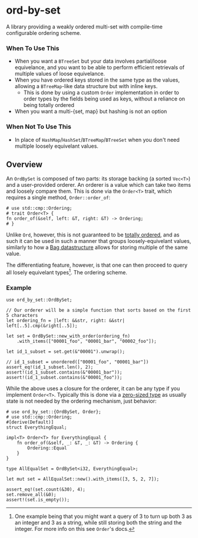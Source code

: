 # ord-by-set

A library providing a weakly ordered multi-set with compile-time configurable
ordering scheme.

### When To Use This

* When you want a `BTreeSet` but your data involves
partial/loose equivelance, and you want to be able to perform efficient retrievals of
multiple values of loose equivelance.
* When you have ordered keys stored in the same type as the values, allowing
a `BTreeMap`-like data structure but with inline
keys.
    * This is done by using a custom `Order` implementation in order to order
    types by the fields being used as keys, without a reliance on being totally ordered
* When you want a multi-{set, map} but hashing is not an option

### When Not To Use This

* In place of `HashMap`/`HashSet`/`BTreeMap`/`BTreeSet` when you don't need multiple
loosely equivelant values.

## Overview

An `OrdBySet` is composed of two parts: its storage backing (a sorted `Vec<T>`)
and a user-provided orderer. An orderer is a value which can take two items and
loosely compare them. This is done via the `Order<T>` trait, which requires a
single method, `Order::order_of`:

```
# use std::cmp::Ordering;
# trait Order<T> {
fn order_of(&self, left: &T, right: &T) -> Ordering;
# }
```

Unlike `Ord`, however, this is not guaranteed to be [totally ordered], and as
such it can be used in such a manner that groups loosely-equivelant values, similarly
to how a [Bag datastructure] allows for storing multiple of the same value.

[totally ordered]: https://wikipedia.org/wiki/Total_order
[Bag datastructure]: https://docs.rs/hashbag/latest/hashbag/struct.HashBag.html

The differentiating feature, however, is that one can then proceed to query all
losely equivelant types[^1]. The ordering scheme.

[^1]: One example being that you might want a query of 3 to turn up both 3 as an
integer and 3 as a string, while still storing both the string and the integer.
For more info on this see `Order`'s docs.

### Example

```
use ord_by_set::OrdBySet;

// Our orderer will be a simple function that sorts based on the first 5 characters
let ordering_fn = |left: &&str, right: &&str| left[..5].cmp(&right[..5]);

let set = OrdBySet::new_with_order(ordering_fn)
    .with_items(["00001_foo", "00001_bar", "00002_foo"]);

let id_1_subset = set.get(&"00001").unwrap();

// id_1_subset = unordered(["00001_foo", "00001_bar"])
assert_eq!(id_1_subset.len(), 2);
assert!(id_1_subset.contains(&"00001_bar"));
assert!(id_1_subset.contains(&"00001_foo"));
```

While the above uses a closure for the orderer, it can be any type if you implement
`Order<T>`. Typically this is done via a [zero-sized type] as usually state is not
needed by the ordering mechanism, just behavior:

```
# use ord_by_set::{OrdBySet, Order};
# use std::cmp::Ordering;
#[derive(Default)]
struct EverythingEqual;

impl<T> Order<T> for EverythingEqual {
    fn order_of(&self, _: &T, _: &T) -> Ordering {
        Ordering::Equal
    }
}

type AllEqualSet = OrdBySet<i32, EverythingEqual>;

let mut set = AllEqualSet::new().with_items([3, 5, 2, 7]);

assert_eq!(set.count(&30), 4);
set.remove_all(&0);
assert!(set.is_empty());
```

[zero-sized type]: https://doc.rust-lang.org/nomicon/exotic-sizes.html#zero-sized-types-zsts
